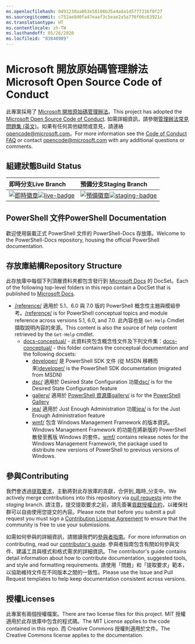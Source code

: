 ```yaml
---
ms.openlocfilehash: 0d91230aa063e58106b35a4ada1d577f316f8f27
ms.sourcegitcommit: c752ae8d0fa47eaaf3c5eae2a5a770f06c63921c
ms.translationtype: HT
ms.contentlocale: zh-TW
ms.lasthandoff: 05/26/2020
ms.locfileid: "83840989"
---
```

# <a name="microsoft-open-source-code-of-conduct"></a><span data-ttu-id="70b33-101">Microsoft 開放原始碼管理辦法</span><span class="sxs-lookup"><span data-stu-id="70b33-101">Microsoft Open Source Code of Conduct</span></span>

<span data-ttu-id="70b33-102">此專案採用了 [Microsoft 開放原始碼管理辦法](https://opensource.microsoft.com/codeofconduct/)。</span><span class="sxs-lookup"><span data-stu-id="70b33-102">This project has adopted the [Microsoft Open Source Code of Conduct](https://opensource.microsoft.com/codeofconduct/).</span></span> <span data-ttu-id="70b33-103">如需詳細資訊，請參閱[管理辦法常見問題集 (英文)](https://opensource.microsoft.com/codeofconduct/faq/)。如果有任何其他疑問或意見，請連絡 [opencode@microsoft.com](mailto:opencode@microsoft.com)。</span><span class="sxs-lookup"><span data-stu-id="70b33-103">For more information see the [Code of Conduct FAQ](https://opensource.microsoft.com/codeofconduct/faq/) or contact [opencode@microsoft.com](mailto:opencode@microsoft.com) with any additional questions or comments.</span></span>

[即時徽章]: https://powershell.visualstudio.com/PowerShell-Docs/_apis/build/status/PowerShell-Docs-CI?branchName=live
[live-badge]: https://powershell.visualstudio.com/PowerShell-Docs/_apis/build/status/PowerShell-Docs-CI?branchName=live
[預備徽章]: https://powershell.visualstudio.com/PowerShell-Docs/_apis/build/status/PowerShell-Docs-CI?branchName=staging
[staging-badge]: https://powershell.visualstudio.com/PowerShell-Docs/_apis/build/status/PowerShell-Docs-CI?branchName=staging

## <a name="build-status"></a><span data-ttu-id="70b33-106">組建狀態</span><span class="sxs-lookup"><span data-stu-id="70b33-106">Build Status</span></span>

|          <span data-ttu-id="70b33-107">即時分支</span><span class="sxs-lookup"><span data-stu-id="70b33-107">Live Branch</span></span>          |           <span data-ttu-id="70b33-108">預備分支</span><span class="sxs-lookup"><span data-stu-id="70b33-108">Staging Branch</span></span>            |
| :---------------------------- | :---------------------------------- |
| <span data-ttu-id="70b33-109">[![即時徽章][]][即時徽章]</span><span class="sxs-lookup"><span data-stu-id="70b33-109">[![live-badge][]][live-badge]</span></span> | <span data-ttu-id="70b33-110">[![預備徽章][]][預備徽章]</span><span class="sxs-lookup"><span data-stu-id="70b33-110">[![staging-badge][]][staging-badge]</span></span> |

## <a name="powershell-documentation"></a><span data-ttu-id="70b33-111">PowerShell 文件</span><span class="sxs-lookup"><span data-stu-id="70b33-111">PowerShell Documentation</span></span>

<span data-ttu-id="70b33-112">歡迎使用裝載正式 PowerShell 文件的 PowerShell-Docs 存放庫。</span><span class="sxs-lookup"><span data-stu-id="70b33-112">Welcome to the PowerShell-Docs repository, housing the official PowerShell documentation.</span></span>

## <a name="repository-structure"></a><span data-ttu-id="70b33-113">存放庫結構</span><span class="sxs-lookup"><span data-stu-id="70b33-113">Repository Structure</span></span>

<span data-ttu-id="70b33-114">此存放庫中每個下列頂層資料夾都包含發行到 [Microsoft Docs](https://docs.microsoft.com/powershell) 的 DocSet。</span><span class="sxs-lookup"><span data-stu-id="70b33-114">Each of the following top-level folders in this repo contain a DocSet that is published to [Microsoft Docs](https://docs.microsoft.com/powershell).</span></span>

- <span data-ttu-id="70b33-115">[/reference/](https://docs.microsoft.com/powershell/scripting/) 適用於 5.1、6.0 與 7.0 版的 PowerShell 概念性主題與模組參考。</span><span class="sxs-lookup"><span data-stu-id="70b33-115">[/reference/](https://docs.microsoft.com/powershell/scripting/) is for PowerShell conceptual topics and module reference across versions 5.1, 6.0, and 7.0.</span></span> <span data-ttu-id="70b33-116">此內容也是 `Get-Help` Cmdlet 擷取說明內容的來源。</span><span class="sxs-lookup"><span data-stu-id="70b33-116">This content is also the source of help content retrieved by the `Get-Help` cmdlet.</span></span>
  - <span data-ttu-id="70b33-117">[docs-conceptual/](https://docs.microsoft.com/powershell) - 此資料夾包含概念性文件及下列文件集：</span><span class="sxs-lookup"><span data-stu-id="70b33-117">[docs-conceptual/](https://docs.microsoft.com/powershell) - this folder contains the conceptual documentation and the following docsets:</span></span>
    - <span data-ttu-id="70b33-118">[developer/](https://docs.microsoft.com/powershell/scripting/developer/) 是 PowerShell SDK 文件 (從 MSDN 移轉而來)</span><span class="sxs-lookup"><span data-stu-id="70b33-118">[developer/](https://docs.microsoft.com/powershell/scripting/developer/) is the PowerShell SDK documentation (migrated from MSDN)</span></span>
    - <span data-ttu-id="70b33-119">[dsc/](https://docs.microsoft.com/powershell/scripting/dsc/) 適用於 Desired State Configuration 功能</span><span class="sxs-lookup"><span data-stu-id="70b33-119">[dsc/](https://docs.microsoft.com/powershell/scripting/dsc/) is for the Desired State Configuration feature</span></span>
    - <span data-ttu-id="70b33-120">[gallery/](https://docs.microsoft.com/powershell/scripting/gallery) 適用於 [PowerShell 資源庫](https://www.powershellgallery.com/)</span><span class="sxs-lookup"><span data-stu-id="70b33-120">[gallery/](https://docs.microsoft.com/powershell/scripting/gallery) is for the [PowerShell Gallery](https://www.powershellgallery.com/)</span></span>
    - <span data-ttu-id="70b33-121">[jea/](https://docs.microsoft.com/powershell/scripting/learn/remoting/jea/overview) 適用於 Just Enough Administration 功能</span><span class="sxs-lookup"><span data-stu-id="70b33-121">[jea/](https://docs.microsoft.com/powershell/scripting/learn/remoting/jea/overview) is for the Just Enough Administration feature</span></span>
    - <span data-ttu-id="70b33-122">[wmf/](https://docs.microsoft.com/powershell/scripting/windows-powershell/wmf/overview) 包含 Windows Management Framework 的版本資訊。Windows Management Framework 的功能在將新版的 PowerShell 散發至舊版 Windows 的套件。</span><span class="sxs-lookup"><span data-stu-id="70b33-122">[wmf/](https://docs.microsoft.com/powershell/scripting/windows-powershell/wmf/overview) contains release notes for the Windows Management Framework, the package used to distribute new versions of PowerShell to previous versions of Windows.</span></span>

## <a name="contributing"></a><span data-ttu-id="70b33-123">參與</span><span class="sxs-lookup"><span data-stu-id="70b33-123">Contributing</span></span>

<span data-ttu-id="70b33-124">我們會透過[提取要求](https://help.github.com/articles/using-pull-requests/)，主動將對此存放庫的貢獻，合併到_臨時_分支中。</span><span class="sxs-lookup"><span data-stu-id="70b33-124">We actively merge contributions into this repository via [pull requests](https://help.github.com/articles/using-pull-requests/) into the _staging_ branch.</span></span>
<span data-ttu-id="70b33-125">請注意，提交提取要求之前，請先簽署[貢獻授權合約](https://cla.microsoft.com/)，以確保社群可以自由使用您提交的內容。</span><span class="sxs-lookup"><span data-stu-id="70b33-125">Please note that before you submit a pull request you must sign a [Contribution License Agreement](https://cla.microsoft.com/) to ensure that the community is free to use your submissions.</span></span>

<span data-ttu-id="70b33-126">如需如何參與的詳細資訊，請閱讀我們的[參與者指南](https://docs.microsoft.com/powershell/scripting/community/contributing/overview)。</span><span class="sxs-lookup"><span data-stu-id="70b33-126">For more information on contributing, read our [contributor's guide](https://docs.microsoft.com/powershell/scripting/community/contributing/overview).</span></span>
<span data-ttu-id="70b33-127">參與者指南包含有關如何參與文件、建議工具與樣式和格式需求的詳細資訊。</span><span class="sxs-lookup"><span data-stu-id="70b33-127">The contributor's guide contains detail information about how to contribute documentation, suggested tools, and style and formatting requirements.</span></span> <span data-ttu-id="70b33-128">請使用「問題」和「提取要求」範本，以協助維持文件在不同版本之間的一致性。</span><span class="sxs-lookup"><span data-stu-id="70b33-128">Please use the Issue and Pull Request templates to help keep documentation consistent across versions.</span></span>

## <a name="licenses"></a><span data-ttu-id="70b33-129">授權</span><span class="sxs-lookup"><span data-stu-id="70b33-129">Licenses</span></span>

<span data-ttu-id="70b33-130">此專案有兩個授權檔案。</span><span class="sxs-lookup"><span data-stu-id="70b33-130">There are two license files for this project.</span></span> <span data-ttu-id="70b33-131">MIT 授權適用於此存放庫中包含的程式碼。</span><span class="sxs-lookup"><span data-stu-id="70b33-131">The MIT License applies to the code contained in this repo.</span></span> <span data-ttu-id="70b33-132">而 Creative Commons 授權則適用於文件。</span><span class="sxs-lookup"><span data-stu-id="70b33-132">The Creative Commons license applies to the documentation.</span></span>
